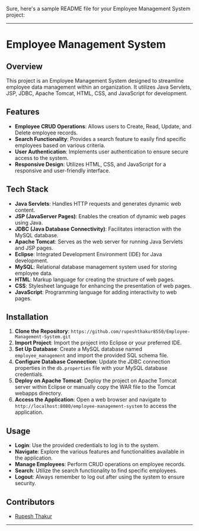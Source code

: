 Sure, here's a sample README file for your Employee Management System project:

---

# Employee Management System

## Overview
This project is an Employee Management System designed to streamline employee data management within an organization. It utilizes Java Servlets, JSP, JDBC, Apache Tomcat, HTML, CSS, and JavaScript for development.

## Features
- **Employee CRUD Operations**: Allows users to Create, Read, Update, and Delete employee records.
- **Search Functionality**: Provides a search feature to easily find specific employees based on various criteria.
- **User Authentication**: Implements user authentication to ensure secure access to the system.
- **Responsive Design**: Utilizes HTML, CSS, and JavaScript for a responsive and user-friendly interface.

## Tech Stack
- **Java Servlets**: Handles HTTP requests and generates dynamic web content.
- **JSP (JavaServer Pages)**: Enables the creation of dynamic web pages using Java.
- **JDBC (Java Database Connectivity)**: Facilitates interaction with the MySQL database.
- **Apache Tomcat**: Serves as the web server for running Java Servlets and JSP pages.
- **Eclipse**: Integrated Development Environment (IDE) for Java development.
- **MySQL**: Relational database management system used for storing employee data.
- **HTML**: Markup language for creating the structure of web pages.
- **CSS**: Stylesheet language for enhancing the presentation of web pages.
- **JavaScript**: Programming language for adding interactivity to web pages.

## Installation
1. **Clone the Repository**: `https://github.com/rupeshthakur8550/Employee-Management-System.git`
2. **Import Project**: Import the project into Eclipse or your preferred IDE.
3. **Set Up Database**: Create a MySQL database named `employee_management` and import the provided SQL schema file.
4. **Configure Database Connection**: Update the JDBC connection properties in the `db.properties` file with your MySQL database credentials.
5. **Deploy on Apache Tomcat**: Deploy the project on Apache Tomcat server within Eclipse or manually copy the WAR file to the Tomcat webapps directory.
6. **Access the Application**: Open a web browser and navigate to `http://localhost:8080/employee-management-system` to access the application.

## Usage
- **Login**: Use the provided credentials to log in to the system.
- **Navigate**: Explore the various features and functionalities available in the application.
- **Manage Employees**: Perform CRUD operations on employee records.
- **Search**: Utilize the search functionality to find specific employees.
- **Logout**: Always remember to log out after using the system to ensure security.

## Contributors
- [Rupesh Thakur](https://github.com/rupeshthakur8550)

---
